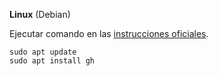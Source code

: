 **Linux** (Debian)

Ejecutar comando en las [instrucciones oficiales](https://github.com/cli/cli/blob/trunk/docs/install_linux.md#debian-ubuntu-linux-raspberry-pi-os-apt).

```
sudo apt update
sudo apt install gh
```
